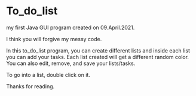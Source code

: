 # To_do_list
my first Java GUI program created on 09.April.2021.

I think you will forgive my messy code.

In this to_do_list program, you can create different lists and inside each list you can add your tasks. Each list created will get a different random color. You can also edit, remove, and save your lists/tasks.

To go into a list, double click on it.

Thanks for reading.
